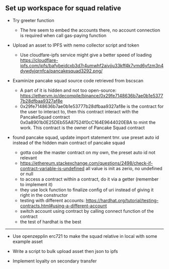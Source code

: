## Set up workspace for squad relative

- Try greeter function

  - The hre seem to embed the accounts there, no account connection is required when call gas-paying function

- Upload an asset to IPFS with nemo collector script and token

  - Use cloudfare-ipfs service might give a better speed of loading https://cloudflare-ipfs.com/ipfs/bafybeidcxb3d7r4umwhf2ajvjju33kff4k7vmd6yfzm3n4dywdyjqrnfca/pancakesquad3292.png/

- Examinize pancake squad source code retrieved from bscscan

  - A part of it is hidden and not too open-source: https://ethervm.io/decompile/binance/0x29fe7148636b7ae0b1e53777b28dfbaa9327af8e
  - 0x29fe7148636b7ae0b1e53777b28dfbaa9327af8e is the contract for the user to interact to, then this contract interact with the PancakeSquad contract 0x0a8901b0E25DEb55A87524f0cC164E9644020EBA to mint the work. This contract is the owner of Pancake Squad contract

- found pancake squad, update import statement tmr. use preset auto id instead of the hidden main contract of pancake squad
  - gotta code the master contract on my own, the preset auto id not relevant
  - https://ethereum.stackexchange.com/questions/2498/check-if-contract-variable-is-undefined  all value is init as zerio, no undefined or null
  - to access a contract within a contract, do it via a getter (remember to implement it)
  - they use lock function to finalize config of uri instead of giving it right in the constructor
  - testing with different accounts: https://hardhat.org/tutorial/testing-contracts.html#using-a-different-account
  - switch account using contract by calling connect function of the contract
  - the test of hardhat is the best

----

- Use openzepplin erc721 to make the squad relative in local with some example asset

- Write a script to bulk upload asset then json to ipfs

- Implement loyalty on secondary transfer
